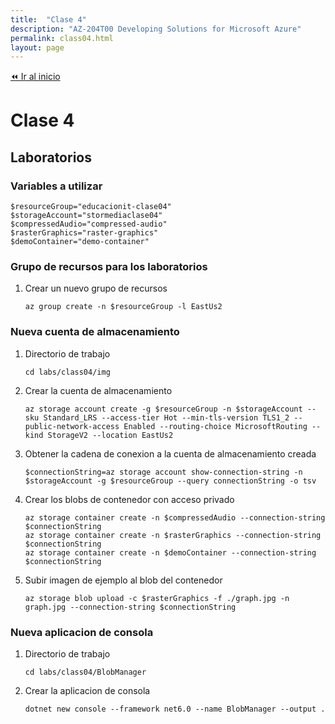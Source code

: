 ```yaml
---
title:  "Clase 4"
description: "AZ-204T00 Developing Solutions for Microsoft Azure"
permalink: class04.html
layout: page
---
```


[⏪ Ir al inicio](../index.md)

# Clase 4

## Laboratorios

### Variables a utilizar

```pwsh
$resourceGroup="educacionit-clase04"
$storageAccount="stormediaclase04"
$compressedAudio="compressed-audio"
$rasterGraphics="raster-graphics"
$demoContainer="demo-container"

```

### Grupo de recursos para los laboratorios

1. Crear un nuevo grupo de recursos
    ```pwsh
    az group create -n $resourceGroup -l EastUs2
    ```

### Nueva cuenta de almacenamiento

1. Directorio de trabajo
    ```pwsh
    cd labs/class04/img
    ```
1. Crear la cuenta de almacenamiento
    ```pwsh
    az storage account create -g $resourceGroup -n $storageAccount --sku Standard_LRS --access-tier Hot --min-tls-version TLS1_2 --public-network-access Enabled --routing-choice MicrosoftRouting --kind StorageV2 --location EastUs2
    ```
1. Obtener la cadena de conexion a la cuenta de almacenamiento creada
    ```pwsh
    $connectionString=az storage account show-connection-string -n $storageAccount -g $resourceGroup --query connectionString -o tsv
    ```
1. Crear los blobs de contenedor con acceso privado
    ```pwsh
    az storage container create -n $compressedAudio --connection-string $connectionString
    az storage container create -n $rasterGraphics --connection-string $connectionString
    az storage container create -n $demoContainer --connection-string $connectionString
    ```
1. Subir imagen de ejemplo al blob del contenedor
    ```pwsh
    az storage blob upload -c $rasterGraphics -f ./graph.jpg -n graph.jpg --connection-string $connectionString
    ```

### Nueva aplicacion de consola

1. Directorio de trabajo
    ```pwsh
    cd labs/class04/BlobManager
    ```
1. Crear la aplicacion de consola
    ```pwsh
    dotnet new console --framework net6.0 --name BlobManager --output .
    ```